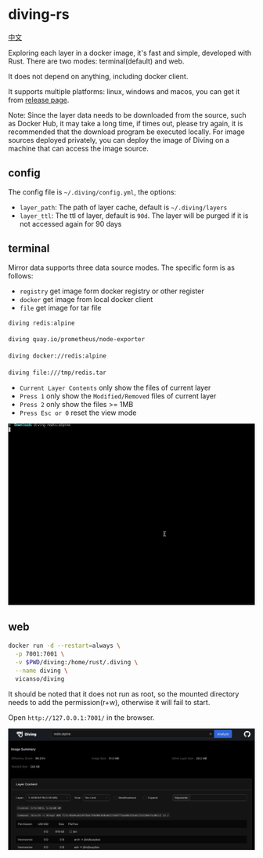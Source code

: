 # diving-rs

[中文](./README-zh.md)

Exploring each layer in a docker image, it's fast and simple, developed with Rust. There are two modes: terminal(default) and web. 

It does not depend on anything, including docker client.

It supports multiple platforms: linux, windows and macos, you can get it from [release page](https://github.com/vicanso/diving-rs/releases).

Note: Since the layer data needs to be downloaded from the source, such as Docker Hub, it may take a long time, if times out, please try again, it is recommended that the download program be executed locally. For image sources deployed privately, you can deploy the image of Diving on a machine that can access the image source.

## config

The config file is `~/.diving/config.yml`, the options:

- `layer_path`: The path of layer cache, default is `~/.diving/layers`
- `layer_ttl`: The ttl of layer, default is `90d`. The layer will be purged if it is not accessed again for 90 days

## terminal

Mirror data supports three data source modes. The specific form is as follows:

- `registry` get image form docker registry or other register
- `docker` get image from local docker client
- `file` get image for tar file

```bash
diving redis:alpine

diving quay.io/prometheus/node-exporter

diving docker://redis:alpine

diving file:///tmp/redis.tar
```

- `Current Layer Contents` only show the files of current layer
- `Press 1` only show the `Modified/Removed` files of current layer
- `Press 2` only show the files >= 1MB
- `Press Esc or 0` reset the view mode

![](./assets/diving-terminal.gif)

## web

```bash
docker run -d --restart=always \
  -p 7001:7001 \
  -v $PWD/diving:/home/rust/.diving \
  --name diving \
  vicanso/diving
```

It should be noted that it does not run as root, so the mounted directory needs to add the permission(r+w), otherwise it will fail to start.

Open `http://127.0.0.1:7001/` in the browser.

![](./assets/diving-web.png)